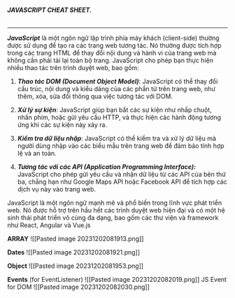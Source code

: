 ###### **JAVASCRIPT CHEAT SHEET.**

---------------------------------------------------

_**JavaScript**_ là một ngôn ngữ lập trình phía máy khách (client-side) thường được sử dụng để tạo ra các trang web tương tác. Nó thường được tích hợp trong các trang HTML để thay đổi nội dung và hành vi của trang web mà không cần phải tải lại toàn bộ trang. JavaScript cho phép bạn thực hiện nhiều thao tác trên trình duyệt web, bao gồm:

1. _**Thao tác DOM (Document Object Model)**_: JavaScript có thể thay đổi cấu trúc, nội dung và kiểu dáng của các phần tử trên trang web, như thêm, xóa, sửa đổi thông qua việc tương tác với DOM.

2. _**Xử lý sự kiện**_: JavaScript giúp bạn bắt các sự kiện như nhấp chuột, nhấn phím, hoặc gửi yêu cầu HTTP, và thực hiện các hành động tương ứng khi các sự kiện này xảy ra.

3. _**Kiểm tra dữ liệu nhập**_: JavaScript có thể kiểm tra và xử lý dữ liệu mà người dùng nhập vào các biểu mẫu trên trang web để đảm bảo tính hợp lệ và an toàn.

4. _**Tương tác với các API (Application Programming Interface):**_ JavaScript cho phép gửi yêu cầu và nhận dữ liệu từ các API của bên thứ ba, chẳng hạn như Google Maps API hoặc Facebook API để tích hợp các dịch vụ này vào trang web.

JavaScript là một ngôn ngữ mạnh mẽ và phổ biến trong lĩnh vực phát triển web. Nó được hỗ trợ trên hầu hết các trình duyệt web hiện đại và có một hệ sinh thái phát triển vô cùng đa dạng, bao gồm các thư viện và framework như React, Angular và Vue.js

**ARRAY**
![[Pasted image 20231202081913.png]]

**Dates** 
![[Pasted image 20231202081921.png]]

**Object**
![[Pasted image 20231202081953.png]]

**Events** (for EventListener)
![[Pasted image 20231202082019.png]]
JS Event for DOM
![[Pasted image 20231202082030.png]]

